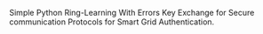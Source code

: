 Simple Python Ring-Learning With Errors Key Exchange for Secure communication Protocols for Smart Grid Authentication. 
